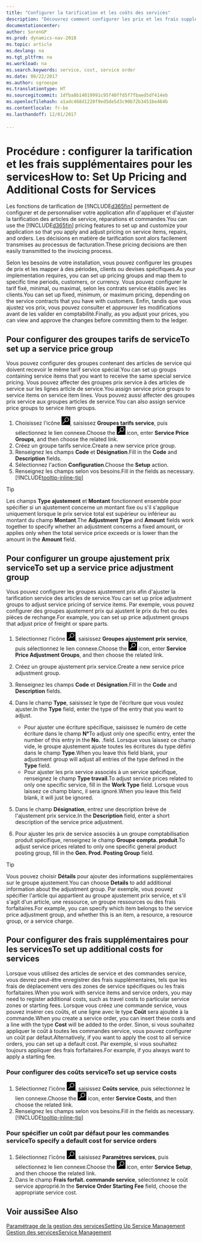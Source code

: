```yaml
---
title: "Configurer la tarification et les coûts des services"
description: "Découvrez comment configurer les prix et les frais supplémentaires des services."
documentationcenter: 
author: SorenGP
ms.prod: dynamics-nav-2018
ms.topic: article
ms.devlang: na
ms.tgt_pltfrm: na
ms.workload: na
ms.search.keywords: service, cost, service order
ms.date: 08/22/2017
ms.author: sgroespe
ms.translationtype: HT
ms.sourcegitcommit: 1dfba8b14019991c95f40ffd5f7fbaed5df414eb
ms.openlocfilehash: a1adc468d1228f9ed5de5d3c90b72b3451be464b
ms.contentlocale: fr-be
ms.lasthandoff: 12/01/2017

---
```


# <a name="how-to-set-up-pricing-and-additional-costs-for-services"></a><span data-ttu-id="1fe40-103">Procédure : configurer la tarification et les frais supplémentaires pour les services</span><span class="sxs-lookup"><span data-stu-id="1fe40-103">How to: Set Up Pricing and Additional Costs for Services</span></span>
<span data-ttu-id="1fe40-104">Les fonctions de tarification de [!INCLUDE[d365fin](includes/d365fin_md.md)] permettent de configurer et de personnaliser votre application afin d'appliquer et d'ajuster la tarification des articles de service, réparations et commandes.</span><span class="sxs-lookup"><span data-stu-id="1fe40-104">You can use the [!INCLUDE[d365fin](includes/d365fin_md.md)] pricing features to set up and customize your application so that you apply and adjust pricing on service items, repairs, and orders.</span></span> <span data-ttu-id="1fe40-105">Les décisions en matière de tarification sont alors facilement transmises au processus de facturation.</span><span class="sxs-lookup"><span data-stu-id="1fe40-105">These pricing decisions are then easily transmitted to the invoicing process.</span></span>  
  
<span data-ttu-id="1fe40-106">Selon les besoins de votre installation, vous pouvez configurer les groupes de prix et les mapper à des périodes, clients ou devises spécifiques.</span><span class="sxs-lookup"><span data-stu-id="1fe40-106">As your implementation requires, you can set up pricing groups and map them to specific time periods, customers, or currency.</span></span> <span data-ttu-id="1fe40-107">Vous pouvez configurer le tarif fixé, minimal, ou maximal, selon les contrats service établis avec les clients.</span><span class="sxs-lookup"><span data-stu-id="1fe40-107">You can set up fixed, minimum, or maximum pricing, depending on the service contracts that you have with customers.</span></span> <span data-ttu-id="1fe40-108">Enfin, tandis que vous ajustez vos prix, vous pouvez consulter et approuver les modifications avant de les valider en comptabilité.</span><span class="sxs-lookup"><span data-stu-id="1fe40-108">Finally, as you adjust your prices, you can view and approve the changes before committing them to the ledger.</span></span>  

## <a name="to-set-up-a-service-price-group"></a><span data-ttu-id="1fe40-109">Pour configurer des groupes tarifs de service</span><span class="sxs-lookup"><span data-stu-id="1fe40-109">To set up a service price group</span></span>
<span data-ttu-id="1fe40-110">Vous pouvez configurer des groupes contenant des articles de service qui doivent recevoir le même tarif service spécial.</span><span class="sxs-lookup"><span data-stu-id="1fe40-110">You can set up groups containing service items that you want to receive the same special service pricing.</span></span> <span data-ttu-id="1fe40-111">Vous pouvez affecter des groupes prix service à des articles de service sur les lignes article de service.</span><span class="sxs-lookup"><span data-stu-id="1fe40-111">You assign service price groups to service items on service item lines.</span></span> <span data-ttu-id="1fe40-112">Vous pouvez aussi affecter des groupes prix service aux groupes articles de service.</span><span class="sxs-lookup"><span data-stu-id="1fe40-112">You can also assign service price groups to service item groups.</span></span>  

1. <span data-ttu-id="1fe40-113">Choisissez l'icône ![Page ou état pour la recherche](media/ui-search/search_small.png "Page ou état pour la recherche"), saisissez **Groupes tarifs service**, puis sélectionnez le lien connexe.</span><span class="sxs-lookup"><span data-stu-id="1fe40-113">Choose the ![Search for Page or Report](media/ui-search/search_small.png "Search for Page or Report icon") icon, enter **Service Price Groups**, and then choose the related link.</span></span>  
2. <span data-ttu-id="1fe40-114">Créez un groupe tarifs service.</span><span class="sxs-lookup"><span data-stu-id="1fe40-114">Create a new service price group.</span></span>  
3. <span data-ttu-id="1fe40-115">Renseignez les champs **Code** et **Désignation**.</span><span class="sxs-lookup"><span data-stu-id="1fe40-115">Fill in the **Code** and **Description** fields.</span></span>  
4. <span data-ttu-id="1fe40-116">Sélectionnez l'action **Configuration**.</span><span class="sxs-lookup"><span data-stu-id="1fe40-116">Choose the **Setup** action.</span></span>  
2. <span data-ttu-id="1fe40-117">Renseignez les champs selon vos besoins.</span><span class="sxs-lookup"><span data-stu-id="1fe40-117">Fill in the fields as necessary.</span></span> [!INCLUDE[tooltip-inline-tip](includes/tooltip-inline-tip_md.md)]  

 > [!Tip]
 > <span data-ttu-id="1fe40-118">Les champs **Type ajustement** et **Montant** fonctionnent ensemble pour spécifier si un ajustement concerne un montant fixe ou s'il s'applique uniquement lorsque le prix service total est supérieur ou inférieur au montant du champ **Montant**.</span><span class="sxs-lookup"><span data-stu-id="1fe40-118">The **Adjustment Type** and **Amount** fields work together to specify whether an adjustment concerns a fixed amount, or applies only when the total service price exceeds or is lower than the amount in the **Amount** field.</span></span>  

## <a name="to-set-up-a-service-price-adjustment-group"></a><span data-ttu-id="1fe40-119">Pour configurer un groupe ajustement prix service</span><span class="sxs-lookup"><span data-stu-id="1fe40-119">To set up a service price adjustment group</span></span>  
<span data-ttu-id="1fe40-120">Vous pouvez configurer les groupes ajustement prix afin d'ajuster la tarification service des articles de service.</span><span class="sxs-lookup"><span data-stu-id="1fe40-120">You can set up price adjustment groups to adjust service pricing of service items.</span></span> <span data-ttu-id="1fe40-121">Par exemple, vous pouvez configurer des groupes ajustement prix qui ajustent le prix du fret ou des pièces de rechange.</span><span class="sxs-lookup"><span data-stu-id="1fe40-121">For example, you can set up price adjustment groups that adjust price of freight or spare parts.</span></span>  
  
1. <span data-ttu-id="1fe40-122">Sélectionnez l'icône ![Page ou état pour la recherche](media/ui-search/search_small.png "Page ou état pour la recherche"), saisissez **Groupes ajustement prix service**, puis sélectionnez le lien connexe.</span><span class="sxs-lookup"><span data-stu-id="1fe40-122">Choose the ![Search for Page or Report](media/ui-search/search_small.png "Search for Page or Report icon") icon, enter **Service Price Adjustment Groups**, and then choose the related link.</span></span>  
2. <span data-ttu-id="1fe40-123">Créez un groupe ajustement prix service.</span><span class="sxs-lookup"><span data-stu-id="1fe40-123">Create a new service price adjustment group.</span></span>  
3. <span data-ttu-id="1fe40-124">Renseignez les champs **Code** et **Désignation**.</span><span class="sxs-lookup"><span data-stu-id="1fe40-124">Fill in the **Code** and **Description** fields.</span></span>  
4. <span data-ttu-id="1fe40-125">Dans le champ **Type**, saisissez le type de l'écriture que vous voulez ajuster.</span><span class="sxs-lookup"><span data-stu-id="1fe40-125">In the **Type** field, enter the type of the entry that you want to adjust.</span></span>  
  
    * <span data-ttu-id="1fe40-126">Pour ajuster une écriture spécifique, saisissez le numéro de cette écriture dans le champ **N°**</span><span class="sxs-lookup"><span data-stu-id="1fe40-126">To adjust only one specific entry, enter the number of this entry in the **No.**</span></span> <span data-ttu-id="1fe40-127">.</span><span class="sxs-lookup"><span data-stu-id="1fe40-127">field.</span></span> <span data-ttu-id="1fe40-128">Lorsque vous laissez ce champ vide, le groupe ajustement ajuste toutes les écritures du type défini dans le champ **Type**.</span><span class="sxs-lookup"><span data-stu-id="1fe40-128">When you leave this field blank, your adjustment group will adjust all entries of the type defined in the **Type** field.</span></span>  
    * <span data-ttu-id="1fe40-129">Pour ajuster les prix service associés à un service spécifique, renseignez le champ **Type travail**.</span><span class="sxs-lookup"><span data-stu-id="1fe40-129">To adjust service prices related to only one specific service, fill in the **Work Type** field.</span></span> <span data-ttu-id="1fe40-130">Lorsque vous laissez ce champ blanc, il sera ignoré.</span><span class="sxs-lookup"><span data-stu-id="1fe40-130">When you leave this field blank, it will just be ignored.</span></span>  
  
5. <span data-ttu-id="1fe40-131">Dans le champ **Désignation**, entrez une description brève de l'ajustement prix service.</span><span class="sxs-lookup"><span data-stu-id="1fe40-131">In the **Description** field, enter a short description of the service price adjustment.</span></span>  
6. <span data-ttu-id="1fe40-132">Pour ajuster les prix de service associés à un groupe comptabilisation produit spécifique, renseignez le champ **Groupe compta. produit**.</span><span class="sxs-lookup"><span data-stu-id="1fe40-132">To adjust service prices related to only one specific general product posting group, fill in the **Gen. Prod. Posting Group** field.</span></span>

> [!Tip]
> <span data-ttu-id="1fe40-133">Vous pouvez choisir **Détails** pour ajouter des informations supplémentaires sur le groupe ajustement.</span><span class="sxs-lookup"><span data-stu-id="1fe40-133">You can choose **Details** to add additional information about the adjustment group.</span></span> <span data-ttu-id="1fe40-134">Par exemple, vous pouvez spécifier l'article qui appartient au groupe ajustement prix service, et s'il s'agit d'un article, une ressource, un groupe ressources ou des frais forfaitaires.</span><span class="sxs-lookup"><span data-stu-id="1fe40-134">For example, you can specify which item belongs to the service price adjustment group, and whether this is an item, a resource, a resource group, or a service charge.</span></span>  

## <a name="to-set-up-additional-costs-for-services"></a><span data-ttu-id="1fe40-135">Pour configurer des frais supplémentaires pour les services</span><span class="sxs-lookup"><span data-stu-id="1fe40-135">To set up additional costs for services</span></span>
<span data-ttu-id="1fe40-136">Lorsque vous utilisez des articles de service et des commandes service, vous devrez peut-être enregistrer des frais supplémentaires, tels que les frais de déplacement vers des zones de service spécifiques ou les frais forfaitaires.</span><span class="sxs-lookup"><span data-stu-id="1fe40-136">When you work with service items and service orders, you may need to register additional costs, such as travel costs to particular service zones or starting fees.</span></span> <span data-ttu-id="1fe40-137">Lorsque vous créez une commande service, vous pouvez insérer ces coûts, et une ligne avec le type **Coût** sera ajoutée à la commande.</span><span class="sxs-lookup"><span data-stu-id="1fe40-137">When you create a service order, you can insert these costs and a line with the type **Cost** will be added to the order.</span></span> <span data-ttu-id="1fe40-138">Sinon, si vous souhaitez appliquer le coût à toutes les commandes service, vous pouvez configurer un coût par défaut.</span><span class="sxs-lookup"><span data-stu-id="1fe40-138">Alternatively, if you want to apply the cost to all service orders, you can set up a default cost.</span></span> <span data-ttu-id="1fe40-139">Par exemple, si vous souhaitez toujours appliquer des frais forfaitaires.</span><span class="sxs-lookup"><span data-stu-id="1fe40-139">For example, if you always want to apply a starting fee.</span></span>
  
### <a name="to-set-up-service-costs"></a><span data-ttu-id="1fe40-140">Pour configurer des coûts service</span><span class="sxs-lookup"><span data-stu-id="1fe40-140">To set up service costs</span></span>
1. <span data-ttu-id="1fe40-141">Sélectionnez l'icône ![Page ou état pour la recherche](media/ui-search/search_small.png "Page ou état pour la recherche"), saisissez **Coûts service**, puis sélectionnez le lien connexe.</span><span class="sxs-lookup"><span data-stu-id="1fe40-141">Choose the ![Search for Page or Report](media/ui-search/search_small.png "Search for Page or Report icon") icon, enter **Service Costs**, and then choose the related link.</span></span> 
2. <span data-ttu-id="1fe40-142">Renseignez les champs selon vos besoins.</span><span class="sxs-lookup"><span data-stu-id="1fe40-142">Fill in the fields as necessary.</span></span> [!INCLUDE[tooltip-inline-tip](includes/tooltip-inline-tip_md.md)]  

### <a name="to-specify-a-default-cost-for-service-orders"></a><span data-ttu-id="1fe40-143">Pour spécifier un coût par défaut pour les commandes service</span><span class="sxs-lookup"><span data-stu-id="1fe40-143">To specify a default cost for service orders</span></span>
1. <span data-ttu-id="1fe40-144">Sélectionnez l'icône ![Page ou état pour la recherche](media/ui-search/search_small.png "Page ou état pour la recherche"), saisissez **Paramètres services**, puis sélectionnez le lien connexe.</span><span class="sxs-lookup"><span data-stu-id="1fe40-144">Choose the ![Search for Page or Report](media/ui-search/search_small.png "Search for Page or Report icon") icon, enter **Service Setup**, and then choose the related link.</span></span> 
2. <span data-ttu-id="1fe40-145">Dans le champ **Frais forfait. commande service**, sélectionnez le coût service approprié.</span><span class="sxs-lookup"><span data-stu-id="1fe40-145">In the **Service Order Starting Fee** field, choose the appropriate service cost.</span></span>

## <a name="see-also"></a><span data-ttu-id="1fe40-146">Voir aussi</span><span class="sxs-lookup"><span data-stu-id="1fe40-146">See Also</span></span>
[<span data-ttu-id="1fe40-147">Paramétrage de la gestion des services</span><span class="sxs-lookup"><span data-stu-id="1fe40-147">Setting Up Service Management</span></span>](service-setup-service.md)  
[<span data-ttu-id="1fe40-148">Gestion des services</span><span class="sxs-lookup"><span data-stu-id="1fe40-148">Service Management</span></span>](service-service.md)  

